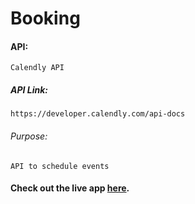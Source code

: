 # Booking

#### API:
    Calendly API

##### API Link:
    https://developer.calendly.com/api-docs

###### Purpose:
    API to schedule events

#### Check out the live app [here](https://shyam-brs.github.io/booking/).
